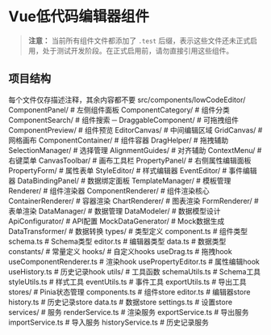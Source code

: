 # Vue低代码编辑器组件

> **注意：** 当前所有组件文件都添加了 `.test` 后缀，表示这些文件还未正式启用，处于测试开发阶段。在正式启用前，请勿直接引用这些组件。

## 项目结构
每个文件仅存描述注释，其余内容都不要
src/components/lowCodeEditor/
 ComponentPanel/             # 左侧组件面板
    ComponentCategory/      # 组件分类
    ComponentSearch/        # 组件搜索
   ─ DraggableComponent/     # 可拖拽组件
    ComponentPreview/       # 组件预览
 EditorCanvas/               # 中间编辑区域
    GridCanvas/             # 网格画布
    ComponentContainer/     # 组件容器
    DragHelper/             # 拖拽辅助
    SelectionManager/       # 选择管理
    AlignmentGuides/        # 对齐辅助
    ContextMenu/            # 右键菜单
    CanvasToolbar/          # 画布工具栏
 PropertyPanel/              # 右侧属性编辑面板
    PropertyForm/           # 属性表单
    StyleEditor/            # 样式编辑器
    EventEditor/            # 事件编辑器
    DataBindingPanel/       # 数据绑定面板
    TemplateManager/        # 模板管理
 Renderer/                   # 组件渲染器
    ComponentRenderer/      # 组件渲染核心
    ContainerRenderer/      # 容器渲染
    ChartRenderer/          # 图表渲染
    FormRenderer/           # 表单渲染
 DataManager/                # 数据管理
    DataModeler/            # 数据模型设计
    ApiConfigurator/        # API配置
    MockDataGenerator/      # Mock数据生成
    DataTransformer/        # 数据转换
 types/                      # 类型定义
    component.ts            # 组件类型
    schema.ts               # Schema类型
    editor.ts               # 编辑器类型
    data.ts                 # 数据类型
 constants/                  # 常量定义
 hooks/                      # 自定义hooks
    useDrag.ts              # 拖拽hook
    useComponentRenderer.ts # 渲染hook
    usePropertyEditor.ts    # 属性编辑hook
    useHistory.ts           # 历史记录hook
 utils/                      # 工具函数
    schemaUtils.ts          # Schema工具
    styleUtils.ts           # 样式工具
    eventUtils.ts           # 事件工具
    exportUtils.ts          # 导出工具
 stores/                      # Pinia状态管理
    components.ts           # 组件store
    editor.ts               # 编辑器store
    history.ts              # 历史记录store
    data.ts                 # 数据store
    settings.ts             # 设置store
 services/                   # 服务
     renderService.ts        # 渲染服务
     exportService.ts        # 导出服务
     importService.ts        # 导入服务
     historyService.ts       # 历史记录服务
